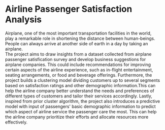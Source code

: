 # Airline Passenger Satisfaction Analysis

Airplane, one of the most important transportation facilities in the world, play a remarkable role in shortening the distance between human-beings. People can always arrive at another side of earth in a day by taking an airplane.   
The project aims to draw insights from a dataset collected from airplane passenger satisfication survey and develop business suggestions for airplane companies. This could include recommendations for improving certain aspects of the airline experience, such as in-flight entertainment, seating arrangements, or food and beverage offerings.
Furthermore, the project builds a clustering model dividing customers up to several segments based on satisfaction ratings and other demographic information.This can help the airline company better understand the needs and preferences of different types of customers and tailor their services accordingly.
Lastly, inspired from prior cluster algorithm, the project also introduces a predictive model with input of passengers' basic demographic information to predict which aspect of airline service the passenger care the most. This can help the airline company prioritize their efforts and allocate resources more effectively.
